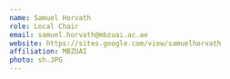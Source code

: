 ```yaml
---
name: Samuel Horvath
role: Local Chair
email: samuel.horvath@mbzuai.ac.ae
website: https://sites.google.com/view/samuelhorvath
affiliation: MBZUAI
photo: sh.JPG
---
```

